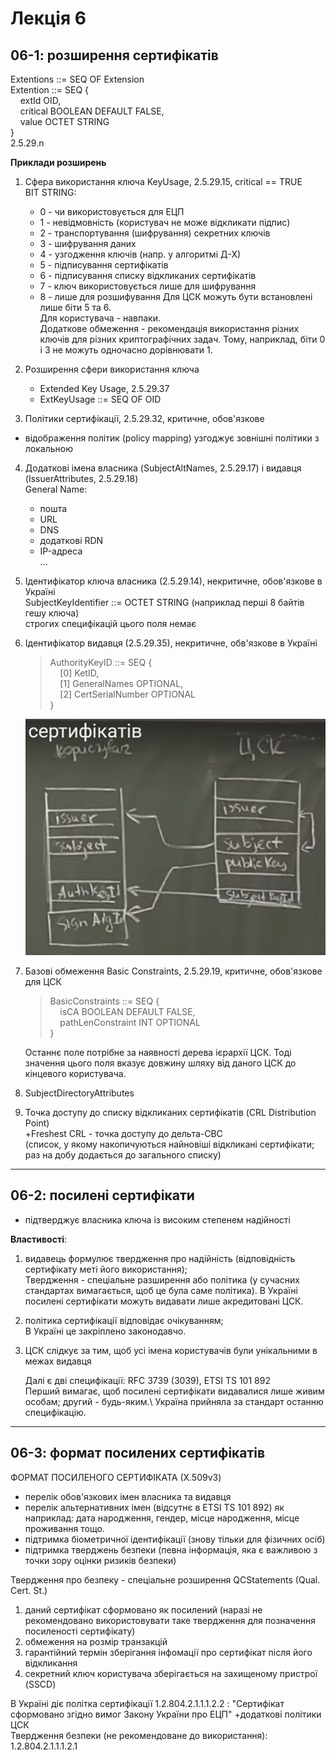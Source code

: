 # Лекція 6
## 06-1: розширення сертифікатів
Extentions ::= SEQ OF Extension\
Extention ::= SEQ {\
    extId OID,\
    critical BOOLEAN DEFAULT FALSE,\
    value OCTET STRING\
}\
2.5.29.n

**Приклади розширень**
1. Сфера використання ключа
	KeyUsage, 2.5.29.15, critical == TRUE\
	BIT STRING:
	* 0 - чи використовується для ЕЦП
	* 1 - невідмовність (користувач не може відкликати підпис)
	* 2 - транспортування (шифрування) секретних ключів
	* 3 - шифрування даних
	* 4 - узгодження ключів (напр. у алгоритмі Д-Х)
 	* 5 - підписування сертифікатів
	* 6 - підписування списку відкликаних сертифікатів
	* 7 - ключ використовується лише для шифрування
	* 8 - лише для розшифування
Для ЦСК можуть бути встановлені лише біти 5 та 6.\
Для користувача - навпаки.\
Додаткове обмеження - рекомендація використання різних ключів для різних криптографічних задач. Тому, наприклад, біти 0 і 3 не можуть одночасно дорівнювати 1.

2. Розширення сфери використання ключа
	* Extended Key Usage, 2.5.29.37
	* ExtKeyUsage ::= SEQ OF OID

3. Політики сертифікації, 2.5.29.32, критичне, обов'язкове
	
+ відображення політик (policy mapping)
	узгоджує зовнішні політики з локальною

4. Додаткові імена власника (SubjectAltNames, 2.5.29.17) 
		і видавця (IssuerAttributes, 2.5.29.18)\
	General Name: 
    - пошта
    - URL
    - DNS
    - додаткові RDN
    - IP-адреса\
    ...

5. Ідентифікатор ключа власника (2.5.29.14), некритичне, обов'язкове в Україні\
	SubjectKeyIdentifier ::= OCTET STRING (наприклад перші 8 байтів гешу ключа)\
	строгих специфікацій цього поля немає

6. Ідентифікатор видавця (2.5.29.35), некритичне, обв'язкове в Україні
	>AuthorityKeyID ::= SEQ {\
	>    [0] KetID,\
	>    [1] GeneralNames OPTIONAL,\
	>    [2] CertSerialNumber OPTIONAL\
	>}
    
    ![](./pictures/UCA.png)

7. Базові обмеження
	Basic Constraints, 2.5.29.19, критичне, обов'язкове для ЦСК
	>BasicConstraints ::= SEQ {\
	>    isCA BOOLEAN DEFAULT FALSE,\
	>    pathLenConstraint INT OPTIONAL\
	>}

	Останнє поле потрібне за наявності дерева ієрархії ЦСК. Тоді значення цього поля вказує довжину шляху від даного ЦСК до кінцевого користувача.

8. SubjectDirectoryAttributes

9. Точка доступу до списку відкликаних сертифікатів (CRL Distribution Point)\
+Freshest CRL - точка доступу до дельта-СВС\
(список, у якому накопичуються найновіші відкликані сертифікати; раз на добу додається до загального списку)


---

## 06-2: посилені сертифікати

- підтверджує власника ключа із високим степенем надійності

**Властивості**:
1. видавець формулює твердження про надійність (відповідність сертифікату меті його     використання);\
    Твердження - спеціальне разширення або політика (у сучасних стандартах вимагається, щоб це була саме політика). В Україні посилені сертифікати можуть видавати лише акредитовані ЦСК.
2. політика сертифікації відповідає очікуванням;\
    В Україні це закріплено законодавчо.
3. ЦСК слідкує за тим, щоб усі імена користувачів були унікальними в межах видавця
	
	Далі є дві специфікації: RFC 3739 (3039), ETSI TS 101 892\
	Перший вимагає, щоб посилені сертифікати видавалися лише живим особам; другий - будь-яким.\ Україна прийняла за стандарт останню специфікацію.

---

## 06-3: формат посилених сертифікатів
ФОРМАТ ПОСИЛЕНОГО СЕРТИФІКАТА (Х.509v3)

- перелік обов'язкових імен власника та видавця
- перелік альтернативних імен (відсутнє в ETSI TS 101 892) як наприклад: дата народження, гендер, місце народження, місце проживання тощо.
- підтримка біометричної ідентифікації (знову тільки для фізичних осіб)
- підтримка тверджень безпеки (певна інформація, яка є важливою з точки зору оцінки ризиків безпеки)

Твердження про безпеку - спеціальне розширення QCStatements (Qual. Cert. St.)
1. даний сертифікат сформовано як посилений
(наразі не рекомендовано використовувати таке твердження для позначення посиленості сертифікату)
2. обмеження на розмір транзакцій
3. гарантійний термін зберігання інфомації про сертифікат після його відкликання
4. секретний ключ користувача зберігається на захищеному пристрої (SSCD)

В Україні діє політка сертифікації 1.2.804.2.1.1.1.2.2 : "Сертифікат сформовано згідно вимог Закону України про ЕЦП"
+додаткові політики ЦСК\
Твердження безпеки (не рекомендоване до використання): 1.2.804.2.1.1.1.2.1
